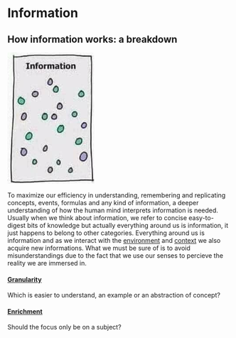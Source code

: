# Information

## How information works: a breakdown

![](/assets/images/information.png)

To maximize our efficiency in understanding, remembering and replicating concepts, events, formulas and any kind of information, a deeper understanding of how the human mind interprets information is needed. Usually when we think about information, we refer to concise easy-to-digest bits of knowledge but actually everything around us is information, it just happens to belong to other categories. Everything around us is information and as we interact with the [environment](/learning/data/environment) and [context](/learning/data/context) we also acquire new informations. What we must be sure of is to avoid misunderstandings due to the fact that we use our senses to percieve the reality we are immersed in.

#### [Granularity](/learning/information/granularity)

Which is easier to understand, an example or an abstraction of concept?

#### [Enrichment](/learning/information/enrichment)

Should the focus only be on a subject?